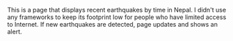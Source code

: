 This is a page that displays recent earthquakes by time in Nepal. I didn't use any frameworks to keep its footprint low for people who have limited access to Internet. If new earthquakes are detected, page updates and shows an alert.
